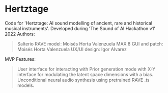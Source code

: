 # Hertztage
Code for 'Hertztage: AI sound modelling of ancient, rare and historical musical instruments'.
Developed during 'The Sound of AI Hackathon v1' 2022
Authors:

> Salterio RAVE model: Moisés Horta Valenzuela
> MAX 8 GUI and patch: Moisés Horta Valenzuela
> UX/UI design: Igor Alvarez

MVP Features:

> User interface for interacting with Prior generation mode with X-Y interface for modulating the latent space dimensions with a bias.
> Unconditional neural audio synthesis using pretrained RAVE .ts models.
